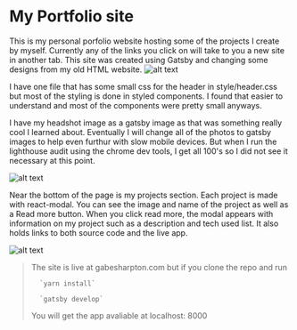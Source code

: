 # My Portfolio site

This is my personal porfolio website hosting some of the projects I create by myself. Currently any of the links you click on will take to you a new site in another tab. This site was created using Gatsby and changing some designs from my old HTML website.
![alt text](../Portfolio/static/documents/introDemo.png)

I have one file that has some small css for the header in style/header.css but most of the styling is done in styled components. I found that easier to understand and most of the components were pretty small anyways.

I have my headshot image as a gatsby image as that was something really cool I learned about. Eventually I will change all of the photos to gatsby images to help even furthur with slow mobile devices. But when I run the lighthouse audit using the chrome dev tools, I get all 100's so I did not see it necessary at this point.

![alt text](../Portfolio/static/documents/projectDemo.png)

Near the bottom of the page is my projects section. Each project is made with react-modal. You can see the image and name of the project as well as a Read more button. When you click read more, the modal appears with information on my project such as a description and tech used list. It also holds links to both source code and the live app.

![alt text](../Portfolio/static/documents/modalDemo.png)


> The site is live at gabesharpton.com but if you clone the repo and run 
>
>       `yarn install`
>
>       `gatsby develop`
>
> You will get the app avaliable at localhost: 8000

